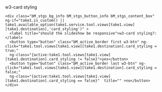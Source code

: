 w3-card styling

	<div class="bM_stgs_bg_info bM_stgs_button_info bM_stgs_content_box" 
	ng-if="take1.is_custom() || take1.available_option(take1.service.tool.views[take1.view][take1.destination],'card_styling')" >
	  <label title="should the slideshow be responsive">w3-card styling?:</label>
	  <button type="button" class="bM_active_border first w3-btn" ng-click="take1.tool.views[take1.view][take1.destination].card_styling = true;"
	  ng-class="{active:take1.tool.views[take1.view][take1.destination].card_styling != false}">yes</button>
	  <button type="button" class="bM_active_border last w3-btn" ng-click="take1.tool.views[take1.view][take1.destination].card_styling = false;"
	  ng-class="{active:take1.tool.views[take1.view][take1.destination].card_styling == false}"  title="" >no</button>
	</div>